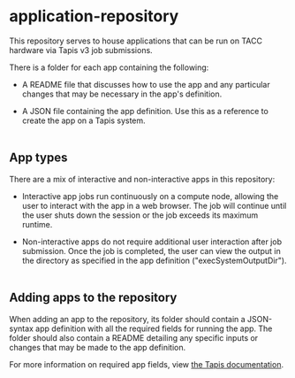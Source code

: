 # application-repository
This repository serves to house applications that can be run on TACC hardware via Tapis v3 job submissions.

There is a folder for each app containing the following:
* A README file that discusses how to use the app and any particular changes that may be necessary in the app's definition.

* A JSON file containing the app definition. Use this as a reference to create the app on a Tapis system. <br></br>


## App types

There are a mix of interactive and non-interactive apps in this repository: 
* Interactive app jobs run continuously on a compute node, allowing the user to interact with the app in a web browser. The job will continue until the user shuts down the session or the job exceeds its maximum runtime.

* Non-interactive apps do not require additional user interaction after job submission. Once the job is completed, the user can view the output in the directory as specified in the app definition ("execSystemOutputDir"). <br></br>


## Adding apps to the repository

When adding an app to the repository, its folder should contain a JSON-syntax app definition with all the required fields for running the app. The folder should also contain a README detailing any specific inputs or changes that may be made to the app definition.

For more information on required app fields, view [the Tapis documentation](https://tapis-project.github.io/live-docs/?service=Apps#operation/createAppVersion).